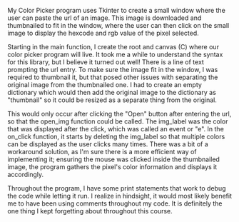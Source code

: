 My Color Picker program uses Tkinter to create a small window where the user can paste the url of an image. This image is downloaded and thumbnailed to fit in the window, where the user can then click on the small image to display the hexcode and rgb value of the pixel selected.

Starting in the main function, I create the root and canvas (C) where our color picker program will live. It took me a while to understand the syntax for this library, but I believe it turned out well! There is a line of text prompting the url entry. To make sure the image fit in the window, I was required to thumbnail it, but that posed other issues with separating the original image from the thumbnailed one. I had to create an empty dictionary which would then add the original image to the dictionary as "thumbnail" so it could be resized as a separate thing from the original.

This would only occur after clicking the "Open" button after entering the url, so that the open_img function could be called. The img_label was the color that was displayed after the click, which was called an event or "e". In the on_click function, it starts by deleting the img_label so that multiple colors can be displayed as the user clicks many times. There was a bit of a workaround solution, as I'm sure there is a more efficient way of implementing it; ensuring the mouse was clicked inside the thumbnailed image, the program gathers the pixel's color information and displays it accordingly.

Throughout the program, I have some print statements that work to debug the code while letting it run. I realize in hindsight, it would most likely benefit me to have been using comments throughout my code. It is definitely the one thing I kept forgetting about throughout this course.

